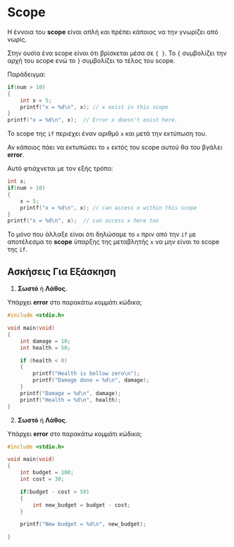 # Scope

Η έννοια του **scope** είναι απλή και πρέπει κάποιος να την γνωρίζει από νωρίς.

Στην ουσία ένα scope είναι ότι βρίσκεται μέσα σε `{ }`. Το `{` συμβολίζει την αρχή του scope ενώ το `}` συμβολίζει το τέλος του scope.

Παράδειγμα:

```C
if(num > 10)
{
	int x = 5;
	printf("x = %d\n", x); // x exist in this scope
}
printf("x = %d\n", x);  // Error x doesn't exist here.

```

Το scope της `if` περιέχει έναν αριθμό `x` και μετά την εκτύπωση του.

Αν κάποιος πάει να εκτυπώσει το `x` εκτός του scope αυτού θα του βγάλει **error**.

Αυτό φτιάχνεται με τον εξής τρόπο:

```C
int x;
if(num > 10)
{
	x = 5;
	printf("x = %d\n", x); // can access x within this scope
}
printf("x = %d\n", x);  // can access x here too

```

Το μόνο που άλλαξε είναι ότι δηλώσαμε το `x` πριν από την `if` με αποτέλεσμα το **scope** ύπαρξης της μεταβλητής `x` να μην είναι το scope της `if`.

## Ασκήσεις Για Εξάσκηση

1. **Σωστό** ή **Λάθος**.

Υπάρχει **error** στο παρακάτω κομμάτι κώδικα;

```C
#include <stdio.h>

void main(void)
{
	int damage = 10;
	int health = 50;

	if (health < 0)
	{
		printf("Health is bellow zero\n");
		printf("Damage done = %d\n", damage);
	}
	printf("Damage = %d\n", damage);
	printf("Health = %d\n", health);
}

```

2. **Σωστό** ή **Λάθος**.

Υπάρχει **error** στο παρακάτω κομμάτι κώδικα;

```C
#include <stdio.h>

void main(void)
{
	int budget = 100;
	int cost = 30;

	if(budget - cost > 50)
	{
		int new_budget = budget - cost;
	}

	printf("New budget = %d\n", new_budget);

}

```
